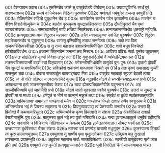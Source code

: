 001	वैशम्पायन उवाच
001a	एतस्मिन्नेव काले तु वासुदेवोऽपि वीर्यवान्
001c	उपायाद्वृष्णिभिः सार्धं पुरं वारणसाह्वयम्
002a	समयं वाजिमेधस्य विदित्वा पुरुषर्षभः
002c	यथोक्तो धर्मपुत्रेण व्रजन्स स्वपुरीं प्रति
003a	रौक्मिणेयेन सहितो युयुधानेन चैव ह
003c	चारुदेष्णेन साम्बेन गदेन कृतवर्मणा
004a	सारणेन च वीरेण निशठेनोल्मुकेन च
004c	बलदेवं पुरस्कृत्य सुभद्रासहितस्तदा
005a	द्रौपदीमुत्तरां चैव पृथां चाप्यवलोककः
005c	समाश्वासयितुं चापि क्षत्रिया निहतेश्वराः
006a	तानागतान्समीक्ष्यैव धृतराष्ट्रो महीपतिः
006c	प्रत्यगृह्णाद्यथान्यायं विदुरश्च महामनाः
007a	तत्रैव न्यवसत्कृष्णः स्वर्चितः पुरुषर्षभः
007c	विदुरेण महातेजास्तथैव च युयुत्सुना
008a	वसत्सु वृष्णिवीरेषु तत्राथ जनमेजय
008c	जज्ञे तव पिता राजन्परिक्षित्परवीरहा
009a	स तु राजा महाराज ब्रह्मास्त्रेणाभिपीडितः
009c	शवो बभूव निश्चेष्टो हर्षशोकविवर्धनः
010a	हृष्टानां सिंहनादेन जनानां तत्र निस्वनः
010c	आविश्य प्रदिशः सर्वाः पुनरेव व्युपारमत्
011a	ततः सोऽतित्वरः कृष्णो विवेशान्तःपुरं तदा
011c	युयुधानद्वितीयो वै व्यथितेन्द्रियमानसः
012a	ततस्त्वरितमायान्तीं ददर्श स्वां पितृष्वसाम्
012c	क्रोशन्तीमभिधावेति वासुदेवं पुनः पुनः
013a	पृष्ठतो द्रौपदीं चैव सुभद्रां च यशस्विनीम्
013c	सविक्रोशं सकरुणं बान्धवानां स्त्रियो नृप
014a	ततः कृष्णं समासाद्य कुन्ती राजसुता तदा
014c	प्रोवाच राजशार्दूल बाष्पगद्गदया गिरा
015a	वासुदेव महाबाहो सुप्रजा देवकी त्वया
015c	त्वं नो गतिः प्रतिष्ठा च त्वदायत्तमिदं कुलम्
016a	यदुप्रवीर योऽयं ते स्वस्रीयस्याऽऽत्मजः प्रभो
016c	अश्वत्थाम्ना हतो जातस्तमुज्जीवय केशव
017a	त्वया ह्येतत्प्रतिज्ञातमैषीके यदुनन्दन
017c	अहं सञ्जीवयिष्यामि मृतं जातमिति प्रभो
018a	सोऽयं जातो मृतस्तात पश्यैनं पुरुषर्षभ
018c	उत्तरां च सुभद्रां च द्रौपदीं मां च माधव
019a	धर्मपुत्रं च भीमं च फल्गुनं नकुलं तथा
019c	सहदेवं च दुर्धर्ष सर्वान्नस्त्रातुमर्हसि
020a	अस्मिन्प्राणाः समायत्ताः पाण्डवानां ममैव च
020c	पाण्डोश्च पिण्डो दाशार्ह तथैव श्वशुरस्य मे
021a	अभिमन्योश्च भद्रं ते प्रियस्य सदृशस्य च
021c	प्रियमुत्पादयाद्य त्वं प्रेतस्यापि जनार्दन
022a	उत्तरा हि प्रियोक्तं वै कथयत्यरिसूदन
022c	अभिमन्योर्वचः कृष्ण प्रियत्वात्ते न संशयः
023a	अब्रवीत्किल दाशार्ह वैराटीमार्जुनिः पुरा
023c	मातुलस्य कुलं भद्रे तव पुत्रो गमिष्यति
024a	गत्वा वृष्ण्यन्धककुलं धनुर्वेदं ग्रहीष्यति
024c	अस्त्राणि च विचित्राणि नीतिशास्त्रं च केवलम्
025a	इत्येतत्प्रणयात्तात सौभद्रः परवीरहा
025c	कथयामास दुर्धर्षस्तथा चैतन्न संशयः
026a	तास्त्वां वयं प्रणम्येह याचामो मधुसूदन
026c	कुलस्यास्य हितार्थं त्वं कुरु कल्याणमुत्तमम्
027a	एवमुक्त्वा तु वार्ष्णेयं पृथा पृथुललोचना
027c	उच्छ्रित्य बाहू दुःखार्ता ताश्चान्याः प्रापतन्भुवि
028a	अब्रुवंश्च महाराज सर्वाः सास्राविलेक्षणाः
028c	स्वस्रीयो वासुदेवस्य मृतो जात इति प्रभो
029a	एवमुक्ते ततः कुन्तीं प्रत्यगृह्णाज्जनार्दनः
029c	भूमौ निपतितां चैनां सान्त्वयामास भारत
